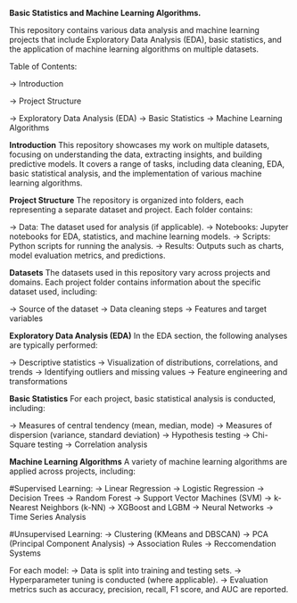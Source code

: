 **Basic Statistics and Machine Learning Algorithms.**

This repository contains various data analysis and machine learning projects that include Exploratory Data Analysis (EDA), basic statistics, and the application of machine learning algorithms on multiple datasets.

Table of Contents: 

-> Introduction

-> Project Structure

-> Exploratory Data Analysis (EDA)
-> Basic Statistics
-> Machine Learning Algorithms


**Introduction**
This repository showcases my work on multiple datasets, focusing on understanding the data, extracting insights, and building predictive models. 
It covers a range of tasks, including data cleaning, EDA, basic statistical analysis, and the implementation of various machine learning algorithms.

**Project Structure**
The repository is organized into folders, each representing a separate dataset and project. 
Each folder contains:

-> Data: The dataset used for analysis (if applicable).
-> Notebooks: Jupyter notebooks for EDA, statistics, and machine learning models.
-> Scripts: Python scripts for running the analysis.
-> Results: Outputs such as charts, model evaluation metrics, and predictions.

**Datasets**
The datasets used in this repository vary across projects and domains. Each project folder contains information about the specific dataset used, including:

-> Source of the dataset
-> Data cleaning steps
-> Features and target variables

**Exploratory Data Analysis (EDA)**
In the EDA section, the following analyses are typically performed:

-> Descriptive statistics
-> Visualization of distributions, correlations, and trends
-> Identifying outliers and missing values
-> Feature engineering and transformations

**Basic Statistics**
For each project, basic statistical analysis is conducted, including:

-> Measures of central tendency (mean, median, mode)
-> Measures of dispersion (variance, standard deviation)
-> Hypothesis testing
-> Chi-Square testing
-> Correlation analysis

**Machine Learning Algorithms**
A variety of machine learning algorithms are applied across projects, including:

#Supervised Learning:
-> Linear Regression
-> Logistic Regression
-> Decision Trees
-> Random Forest
-> Support Vector Machines (SVM)
-> k-Nearest Neighbors (k-NN)
-> XGBoost and LGBM
-> Neural Networks
-> Time Series Analysis

#Unsupervised Learning:
-> Clustering (KMeans and DBSCAN)
-> PCA (Principal Component Analysis)
-> Association Rules
-> Reccomendation Systems

For each model:
-> Data is split into training and testing sets.
-> Hyperparameter tuning is conducted (where applicable).
-> Evaluation metrics such as accuracy, precision, recall, F1 score, and AUC are reported.
